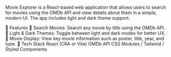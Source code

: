 Movie Explorer is a React-based web application that allows users to search for movies using the OMDb API and view details about them in a simple, modern UI. The app includes light and dark theme support.

🚀 Features
🔎 Search Movies: Search any movie by title using the OMDb API.
🌙 Light & Dark Themes: Toggle between light and dark modes for better UX.
🎥 Movie Display: View key movie information such as poster, title, year, and type.
🧰 Tech Stack
React (CRA or Vite)
OMDb API
CSS Modules / Tailwind / Styled Components 
